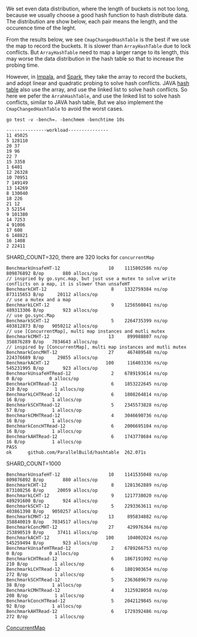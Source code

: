 We set even data distribution, where the length of buckets is not too long, because we usually choose a good hash function to hash distribute data. The distribution are show below, each pair means the length, and the occurence time of the leght.

From the results below, we see `CmapChangedHashTable` is the best if we use the map to record the buckets. It is slower than `ArrayHashTable` due to lock conflicts. But `ArrayHashTable` need to map a larger range to its length, this may worse the data distribution in the hash table so that to increase the probing time.

However, in [Impala](https://github.com/apache/impala/blob/04fd9ae268d89b07e2a692a916bf2ddcfb2e351b/be/src/exec/hash-table.h), and [Spark](https://github.com/apache/spark/blob/master/sql/core/src/main/scala/org/apache/spark/sql/execution/joins/HashedRelation.scala), they take the array to record the buckets, and adopt linear and quadratic probing to solve hash conflicts. 
JAVA [hash table](https://www.jianshu.com/p/6c95f8216950) also use the array, and use the linked list to solve hash conflicts. So here we pefer the `ArrahHashTable`, and use the linked list to solve hash conflicts, similar to JAVA hash table, But we also implement the `CmapChangedHashTable` to avoid the worst cases.

```
go test -v -bench=. -benchmem -benchtime 10s
 
---------------workload---------------
11 45025
5 128110
20 37
19 96
22 7
15 3358
1 6401
12 26328
10 70951
7 149149
13 14269
8 130040
18 226
21 12
3 52154
9 101380
14 7253
4 91006
17 608
6 148821
16 1408
2 22411
```
SHARD_COUNT=320, there are 320 locks for `concurrentMap`
```
BenchmarkUnsafeHT-12        	      10	1115802586 ns/op	809876892 B/op	     880 allocs/op
// inspried by go.sync.map, but just use a mutex to solve write conflicts on a map, it is slower than unsafeHT
BenchmarkCHT-12             	       8	1332759384 ns/op	873115653 B/op	   20112 allocs/op
// use a mutex and a map
BenchmarkLCHT-12            	       9	1256560841 ns/op	489313306 B/op	     923 allocs/op
// use go.sync.Map
BenchmarkSCHT-12            	       5	2264735399 ns/op	403812873 B/op	 9050212 allocs/op
// use [ConcurrentMap], multi map instances and mutli mutex
BenchmarkCMHT-12            	      13	 899988807 ns/op	358876289 B/op	 7034643 allocs/op
// inspired by [ConcurrentMap], multi map instances and mutli mutex
BenchmarkConcMHT-12         	      27	 467489548 ns/op	224376689 B/op	   29855 allocs/op
BenchmarkACHT-12            	     100	 116403336 ns/op	545231995 B/op	     923 allocs/op
BenchmarkUnsafeHTRead-12    	       2	6789193614 ns/op	       0 B/op	       0 allocs/op
BenchmarkCHTRead-12         	       6	1853222645 ns/op	     210 B/op	       1 allocs/op
BenchmarkLCHTRead-12        	       6	1808264814 ns/op	      16 B/op	       1 allocs/op
BenchmarkSCHTRead-12        	       5	2345573828 ns/op	      57 B/op	       1 allocs/op
BenchmarkCMHTRead-12        	       4	3046690736 ns/op	      16 B/op	       1 allocs/op
BenchmarkConcHTRead-12      	       6	2006695104 ns/op	      16 B/op	       1 allocs/op
BenchmarkAHTRead-12         	       6	1743778684 ns/op	      16 B/op	       1 allocs/op
PASS
ok  	github.com/ParallelBuild/hashtable	262.071s
```
SHARD_COUNT=1000
```
BenchmarkUnsafeHT-12        	      10	1141535048 ns/op	809876892 B/op	     880 allocs/op
BenchmarkCHT-12             	       8	1281362889 ns/op	873108256 B/op	   20059 allocs/op
BenchmarkLCHT-12            	       9	1217738020 ns/op	489291600 B/op	     924 allocs/op
BenchmarkSCHT-12            	       5	2293363611 ns/op	403861398 B/op	 9050257 allocs/op
BenchmarkCMHT-12            	      13	 895834882 ns/op	358840019 B/op	 7034517 allocs/op
BenchmarkConcMHT-12         	      27	 429976364 ns/op	253890519 B/op	   37411 allocs/op
BenchmarkACHT-12            	     100	 104002024 ns/op	545259494 B/op	     923 allocs/op
BenchmarkUnsafeHTRead-12    	       2	6789266753 ns/op	       0 B/op	       0 allocs/op
BenchmarkCHTRead-12         	       6	1867191092 ns/op	     210 B/op	       1 allocs/op
BenchmarkLCHTRead-12        	       6	1801903654 ns/op	     272 B/op	       1 allocs/op
BenchmarkSCHTRead-12        	       5	2363689679 ns/op	      38 B/op	       1 allocs/op
BenchmarkCMHTRead-12        	       4	3125928058 ns/op	     208 B/op	       1 allocs/op
BenchmarkConcHTRead-12      	       5	2042129845 ns/op	      92 B/op	       1 allocs/op
BenchmarkAHTRead-12         	       6	1729392486 ns/op	     272 B/op	       1 allocs/op
```
[ConcurrentMap](https://github.com/orcaman/concurrent-map)